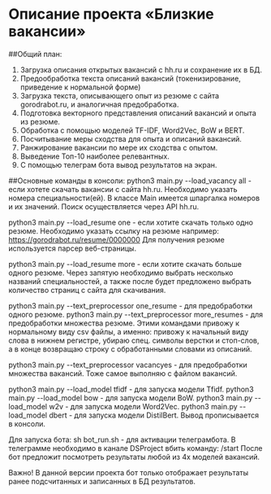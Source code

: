 # Описание проекта «Близкие вакансии»

##Общий план:
1. Загрузка описания открытых вакансий с hh.ru и сохранение их в БД.
2. Предообработка текста описаний вакансий (токенизирование, приведение к нормальной форме)
3. Загрузка текста, описывающего опыт из резюме с сайта gorodrabot.ru, и аналогичная предобработка.
4. Подготовка векторного представления описаний вакансий и опыта из резюме. 
5. Обработка с помощью моделей TF-IDF, Word2Vec, BoW и BERT.
5. Посчитывание меры сходства для опыта и описаний вакансий.
6. Ранжирование вакансии по мере их сходства с опытом.
7. Выведение Топ-10 наиболее релевантных.
8. С помощью телеграм бота вывод результатов на экран.

##Основные команды в консоли:
  python3 main.py --load_vacancy all - если хотете скачать вакансии с сайта hh.ru. 
Необходимо указать номера специальности(ей). 
В классе Main имеется шпаргалка номеров и их значений.
Поиск осуществляется через API hh.ru.

  python3 main.py --load_resume one - если хотите скачать только одно резюме.
Необходимо указать ссылку на резюме например:
https://gorodrabot.ru/resume/0000000
Для получения резюме используется парсер веб-страницы.

  python3 main.py --load_resume more - если хотите скачать больше одного резюме.
Через запятую необходимо выбрать несколько названий специальностей, а также после будет предложено выбрать количество страниц с сайта для скачивания. 

  python3 main.py --text_preprocessor one_resume - для предобработки одного резюме.
  python3 main.py --text_preprocessor more_resumes - для предобработки множества резюме.
Этими командами привожу к нормальному виду csv файлы, а именно: привожу к начальный виду слова в нижнем регистре, убираю спец. символы верстки и стоп-слов, а в конце возвращаю строку с обработанными словами из описаний.

  python3 main.py --text_preprocessor vacancyes - для предобработки множества вакансий.
Тоже самое выполняю с файлом вакансий.

  python3 main.py --load_model tfidf - для запуска модели Tfidf.
  python3 main.py --load_model bow - для запуска модели BoW.
  python3 main.py --load_model w2v - для запуска модели Word2Vec.
  python3 main.py --load_model dbert - для запуска модели DistilBert.
Вывод прописывается в консоли.

Для запуска бота:
  sh bot_run.sh - для активации телеграмбота.
В телеграмме необходимо в канале DSProject вбить команду:
/start 
После бот предложит посмотреть результаты любой из 4х моделей вакансий.

Важно! 
В данной версии проекта бот только отображает результаты ранее подсчитанных и записанных в БД результатов. 
